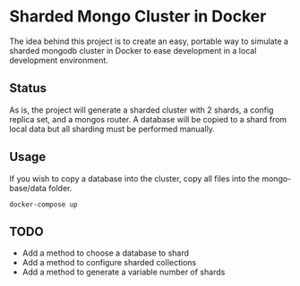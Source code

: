 # Sharded Mongo Cluster in Docker

The idea behind this project is to create an easy, portable way to simulate 
a sharded mongodb cluster in Docker to ease development in a local development
environment.

## Status

As is, the project will generate a sharded cluster with 2 shards, a config 
replica set, and a mongos router. A database will be copied to a shard from
local data but all sharding must be performed manually.

## Usage

If you wish to copy a database into the cluster, copy all files into the 
mongo-base/data folder.

```
docker-compose up
```

## TODO
- Add a method to choose a database to shard
- Add a method to configure sharded collections
- Add a method to generate a variable number of shards
